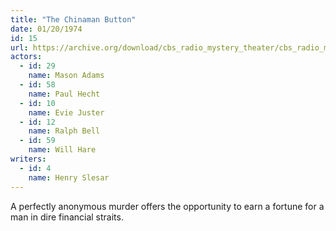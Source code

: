 ```yaml
---
title: "The Chinaman Button"
date: 01/20/1974
id: 15
url: https://archive.org/download/cbs_radio_mystery_theater/cbs_radio_mystery_theater-0001-0050.zip/cbs_radio_mystery_theater-0001-0050%2Fcbsrmt_0015_the_chinaman_button.mp3
actors:  
  - id: 29
    name: Mason Adams  
  - id: 58
    name: Paul Hecht  
  - id: 10
    name: Evie Juster  
  - id: 12
    name: Ralph Bell  
  - id: 59
    name: Will Hare
writers:  
  - id: 4
    name: Henry Slesar
---
```

A perfectly anonymous murder offers the opportunity to earn a fortune for a man in dire financial straits.